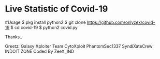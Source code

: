 
# Live Statistic of Covid-19

#Usage $ pkg install python2 $ git clone https://github.com/onlyzex/covid-19 $ cd covid-19 $ python2 covid.py

Thanks..

Greetz: Galaxy Xploiter Team CytoXploit PhantomSec1337 SyndiXateCrew INDOIT ZONE Coded By ZeeX_IND
